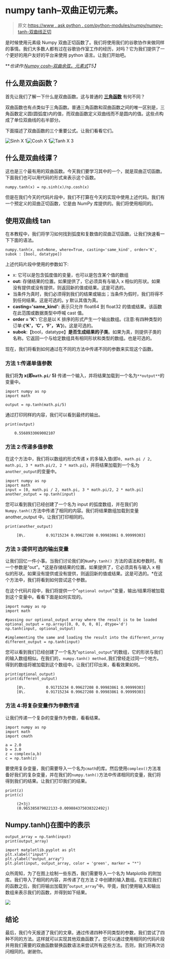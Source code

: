 # numpy tanh–双曲正切元素。

> 原文:[https://www . ask python . com/python-modules/numpy/numpy-tanh-双曲线正切](https://www.askpython.com/python-modules/numpy/numpy-tanh-hyperbolic-tangent)

是时候使用元素级 Numpy 双曲正切函数了。我们将使用我们的谷歌协作来做同样的事情。我们大多数人都有过在谷歌协作室工作的经历，对吗？它为我们提供了一个更好的用户友好的平台来使用 python 语言。让我们开始吧。

***也读作:[Numpy cosh–双曲余弦，元素式](https://www.askpython.com/python-modules/numpy/numpy-cosh-hyperbolic-cosine)*T5】**

## 什么是双曲函数？

首先让我们了解一下什么是双曲函数。这与普通的 [**三角函数**](https://www.askpython.com/python/numpy-trigonometric-functions) 有何不同？

双曲函数也有点类似于三角函数。普通三角函数和双曲函数之间的唯一区别是，三角函数定义圆(圆弧度)内的值，而双曲函数定义双曲线而不是圆内的值。这些点构成了单位双曲线的右半部分。

下面描述了双曲函数的三个重要公式。让我们看看它们。

![Sinh X 1](../Images/4f9341132565b171f1ad2000425466cc.png)![Cosh X 1](../Images/148654c62cd458b02397e408c2e19265.png)![Tanh X 3](../Images/1488a79fde3c0e15e0090b60a2f2f82e.png)

## 什么是双曲线谭？

这也是三个最有用的双曲函数。今天我们要学习其中的一个，就是双曲正切函数。下面我们也可以用代码的形式来表示这个函数。

```
numpy.tanh(x) = np.sinh(x)/np.cosh(x)

```

但是在我们今天的代码片段中，我们不打算在今天的实现中使用上述代码。我们有一个预定义的双曲正切函数，它是由 NumPy 库提供的。我们将使用相同的。

## 使用双曲线 tan

在本教程中，我们将学习如何找到弧度和复数值的双曲正切函数。让我们快速看一下下面的语法。

```
numpy.tanh(x, out=None, where=True, casting='same_kind', order='K', subok : [bool, datatype])

```

上述代码片段中使用的参数如下:

*   x: 它可以是包含弧度值的变量，也可以是包含某个值的数组
*   **out:** 存储结果的位置。如果提供了，它必须具有与输入 x 相似的形状。如果没有提供或没有提供，则返回新的值或结果。这是可选的。
*   当条件为真时，我们必须得到我们的结果或输出；当条件为假时，我们将得不到任何结果。这是可选的。y 默认其值为真。
*   **casting='same_kind':** 表示只允许 float64 到 float32 的值或结果。该函数在此范围或数据类型中呼喊 cast 值。
*   **order = 'K':** 它总是以 K 排序的形式产生一个输出数组。(注意:有四种类型的订单:**{‘K’，‘C’，‘F’，‘A’}**)。这是可选的。
*   **subok**:【bool，datatype】**是否生成结果的子类**。如果为真，则提供子类的名称。它返回一个与给定数组具有相同形状和类型的数组。也是可选的。

现在，我们将看到如何通过在不同的方法中传递不同的参数来实现这个函数。

### 方法 1:传递单值参数

我们将**为 x(即`math.pi/` 5)** 传递一个输入，并将结果加载到一个名为`**output**`的变量中。

```
import numpy as np
import math

output = np.tanh(math.pi/5)

```

通过打印同样的内容，我们可以看到最终的输出。

```
print(output)

    0.5568933069002107

```

### 方法 2:传递多值参数

在这个方法中，我们将以数组的形式传递 x 的多输入值(即`0, math.pi / 2, math.pi, 3 * math.pi/2, 2 * math.pi`)，并将结果加载到一个名为`another_output`的变量中。

```
import numpy as np
import math
input = [0, math.pi / 2, math.pi, 3 * math.pi/2, 2 * math.pi]  
another_output = np.tanh(input)

```

您可以看到我们已经创建了一个名为 input 的弧度数组，并在我们的`Numpy.tanh()`方法中传递了相同的内容。我们将结果数组加载到变量 another_output 中。让我们打印相同的。

```
print(another_output)

     [0\.         0.91715234 0.99627208 0.99983861 0.99999303]

```

### 方法 3:提供可选的输出变量

让我们回忆一件小事。当我们讨论我们的`NumPy.tanh() `方法的语法和参数时。有一个参数是“out”。*这是存储结果的位置。如果提供了，它必须具有与输入 x 相似的形状。如果没有提供或没有提供，则返回新的值或结果。这是可选的。*在这个方法中，我们将看到如何尝试这个参数。

在这个代码片段中，我们将提供一个"`optional output`"变量，输出/结果将被加载到这个变量中。看看下面是如何实现的。

```
import numpy as np
import math

#passing our optional_output array where the result is to be loaded
optional_output = np.array([0, 0, 0, 0, 0], dtype='d')
np.tanh(input, optional_output)

#implementing the same and loading the result into the different_array
different_output = np.tanh(input)

```

您可以看到我们已经创建了一个名为“`optional_output`”的数组，它的形状与我们的输入数组相似。在我们的，`numpy.tanh() method,`我们曾经走过同一个地方。得到的数组将被加载到这个数组中。让我们打印出来，看看效果如何。

```
print(optional_output)
print(different_output)

     [0\.         0.91715234 0.99627208 0.99983861 0.99999303]
     [0\.         0.91715234 0.99627208 0.99983861 0.99999303]

```

### 方法 4:将复杂变量作为参数传递

让我们传递一个复杂的变量作为参数，看看结果。

```
import numpy as np
import math
import cmath

a = 2.0
b = 3.0
z = complex(a,b)
c = np.tanh(z)

```

要使用复杂变量，我们需要导入一个名为`cmath`的库。然后使用`complex()`方法准备好我们的复杂变量，并在我们的`numpy.tanh()`方法中传递相同的变量，我们将得到我们的结果。让我们打印我们的结果。

```
print(z)
print(c)

     (2+3j)
     (0.965385879022133-0.009884375038322492j)

```

## Numpy.tanh()在图中的表示

```
output_array = np.tanh(input)
print(output_array)

import matplotlib.pyplot as plt
plt.xlabel("input")
plt.ylabel("output_array")
plt.plot(input, output_array, color = 'green', marker = "*")

```

众所周知，为了在图上绘制一些东西，我们需要导入一个名为 Matplotlib 的附加库。我们导入了相同的内容，并传递了在方法 2 中创建的输入数组。在实现我们的函数之后，我们将输出加载到“`output_array`”中。毕竟，我们使用输入和输出数组来表示我们的函数，并得到如下结果。

![](../Images/36bd3e7f54b8c6362763ebf092dd9811.png)

## 结论

最后，我们今天报道了我们的文章。通过传递四种不同类型的参数，我们尝试了四种不同的方法。这样就可以实现其他双曲函数了。您可以通过使用相同的代码片段并用我们需要的双曲函数替换函数语法来尝试所有这些方法。否则，我们将再次访问相同的。谢谢你。